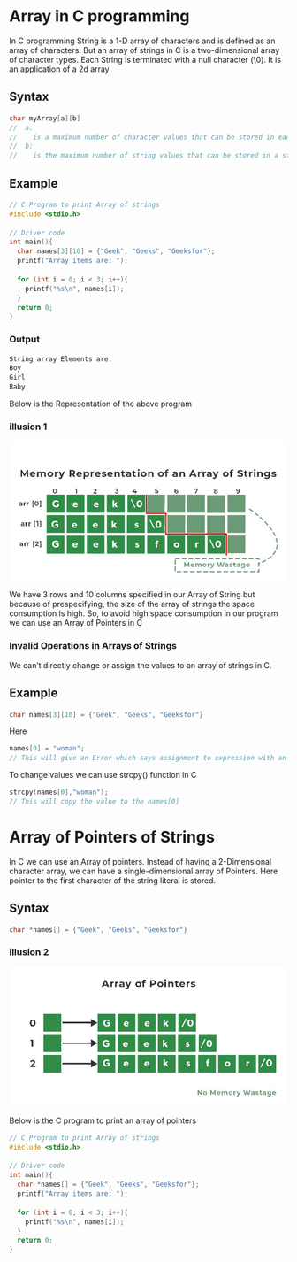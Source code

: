 
# Array in C programming

In C programming String is a 1-D array of characters and is defined as an array of characters.
But an array of strings in C is a two-dimensional array of character types.
Each String is terminated with a null character (\0). It is an application of a 2d array

## Syntax
```c++
char myArray[a][b]
//  a:
//    is a maximum number of character values that can be stored in each string array
//  b:
//    is the maximum number of string values that can be stored in a string array
```

## Example

```c++
// C Program to print Array of strings
#include <stdio.h>

// Driver code
int main(){
  char names[3][10] = {"Geek", "Geeks", "Geeksfor"};
  printf("Array items are: ");

  for (int i = 0; i < 3; i++){
    printf("%s\n", names[i]);
  }
  return 0;
}
```

### Output
```c++
String array Elements are:
Boy
Girl
Baby
```

Below is the Representation of the above program 

### illusion 1
![illusion 1](memoryrepresentationofanarrayofstringsinC2.jpg)

We have 3 rows and 10 columns specified in our Array of String but because of prespecifying,
the size of the array of strings the space consumption is high. So, to avoid high space consumption in our program we can use an Array of Pointers in C

### Invalid Operations in Arrays of Strings
We can’t directly change or assign the values to an array of strings in C.

## Example
```c++
char names[3][10] = {"Geek", "Geeks", "Geeksfor"}
```

Here
```c++
names[0] = "woman";
// This will give an Error which says assignment to expression with an array type
```

To change values we can use strcpy() function in C

```c++
strcpy(names[0],"woman");
// This will copy the value to the names[0]
```

# Array of Pointers of Strings

In C we can use an Array of pointers. Instead of having a 2-Dimensional character array, we can have a single-dimensional array of Pointers. Here pointer to the first character of the string literal is stored.

## Syntax

```c++
char *names[] = {"Geek", "Geeks", "Geeksfor"}
```

### illusion 2
![illusion 2](ArrayofPointers.jpg)

Below is the C program to print an array of pointers

```c++
// C Program to print Array of strings
#include <stdio.h>

// Driver code
int main(){
  char *names[] = {"Geek", "Geeks", "Geeksfor"};
  printf("Array items are: ");

  for (int i = 0; i < 3; i++){
    printf("%s\n", names[i]);
  }
  return 0;
}
```
